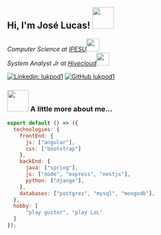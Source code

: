 <h2> Hi, I'm José Lucas! <img src="https://media.giphy.com/media/gCANwADwdazG8/giphy.gif" width="50"></h2>

<p>
<em>Computer Science at <a href="https://www.ipes.edu.br/">IPESU</a><img src="https://media.giphy.com/media/fYSnHlufseco8Fh93Z/giphy.gif" width="30">
</br>
System Analyst Jr at <a href="https://www.hivecloud.com.br/">Hivecloud</a><img src="https://media.giphy.com/media/WUlplcMpOCEmTGBtBW/giphy.gif" width="30"> 
</em>
</p>

[![Linkedin: lukpod1](https://img.shields.io/badge/-lukpod1-blue?style=flat-square&logo=Linkedin&logoColor=white&link=https://www.linkedin.com/in/lukpod1/)](https://www.linkedin.com/in/lukpod1/)
[![GitHub lukpod1](https://img.shields.io/github/followers/lukpod1?label=follow&style=social)](https://github.com/lukpod1)


### <img src="https://media.giphy.com/media/1C8bHHJturSx2/giphy.gif" width="50"> A little more about me...  

```js
export default () => ({
  technologies: {
    frontEnd: {
      js: ["angular"],
      css: ["bootstrap"]
    },
    backEnd: {
      java: ["spring"],
      js: ["node", "express", "nestjs"],
      python: ["django"],
    },
    databases: ["postgres", "mysql", "mongodb"],
  },
  hobby: [
      "play guitar", "play LoL"
  ]
});
```

